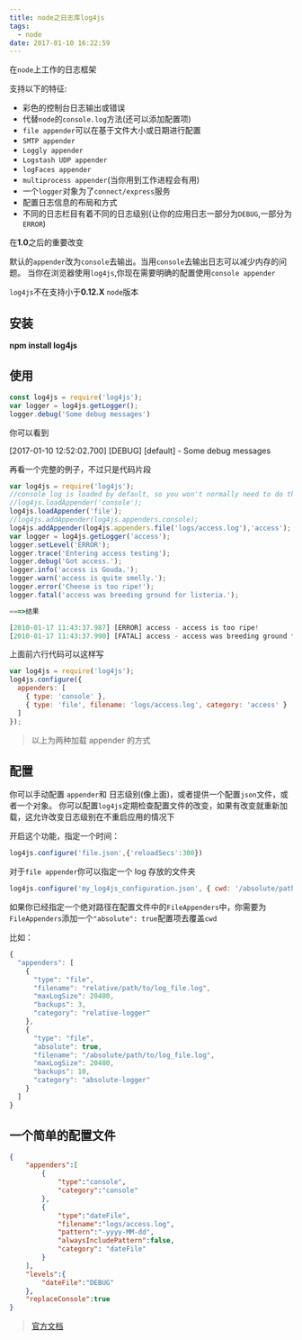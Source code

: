 ```yaml
---
title: node之日志库log4js
tags:
  - node
date: 2017-01-10 16:22:59
---
```



在`node`上工作的日志框架

<!--more-->

支持以下的特征:

* 彩色的控制台日志输出或错误
* 代替`node`的`console.log`方法(还可以添加配置项)
* `file appender`可以在基于文件大小或日期进行配置
* `SMTP appender`
* `Loggly appender`
* `Logstash UDP appender`
* `logFaces appender`
* `multiprocess appender`(当你用到工作进程会有用)
* 一个`logger`对象为了`connect/express`服务
* 配置日志信息的布局和方式
* 不同的日志栏目有着不同的日志级别(让你的应用日志一部分为`DEBUG`,一部分为`ERROR`)

在**1.0**之后的重要改变

默认的`appender`改为`console`去输出。当用`console`去输出日志可以减少内存的问题。
当你在浏览器使用`log4js`,你现在需要明确的配置使用`console appender`

`log4js`不在支持小于**0.12.X** `node`版本

## 安装

**npm install log4js**

## 使用

```js
const log4js = require('log4js');
var logger = log4js.getLogger();
logger.debug('Some debug messages')
```

你可以看到

[2017-01-10 12:52:02.700] [DEBUG] [default] - Some debug messages

再看一个完整的例子，不过只是代码片段

```js
var log4js = require('log4js');
//console log is loaded by default, so you won't normally need to do this
//log4js.loadAppender('console');
log4js.loadAppender('file');
//log4js.addAppender(log4js.appenders.console);
log4js.addAppender(log4js.appenders.file('logs/access.log'),'access');
var logger = log4js.getLogger('access');
logger.setLevel('ERROR');
logger.trace('Entering access testing');
logger.debug('Got access.');
logger.info('access is Gouda.');
logger.warn('access is quite smelly.');
logger.error('Cheese is too ripe!');
logger.fatal('access was breeding ground for listeria.');

===>结果

[2010-01-17 11:43:37.987] [ERROR] access - access is too ripe!
[2010-01-17 11:43:37.990] [FATAL] access - access was breeding ground for listeria.

```

上面前六行代码可以这样写
```js
var log4js = require('log4js');
log4js.configure({
  appenders: [
    { type: 'console' },
    { type: 'file', filename: 'logs/access.log', category: 'access' }
  ]
});
```

>以上为两种加载 appender 的方式

## 配置

你可以手动配置 `appender`和 日志级别(像上面)，或者提供一个配置`json`文件，或者一个对象。
你可以配置`log4js`定期检查配置文件的改变，如果有改变就重新加载，这允许改变日志级别在不重启应用的情况下

开启这个功能，指定一个时间：
```js
log4js.configure('file.json',{'reloadSecs':300})
```

对于`file appender`你可以指定一个 log 存放的文件夹

```js
log4js.configure('my_log4js_configuration.json', { cwd: '/absolute/path/to/log/dir' });
```

如果你已经指定一个绝对路径在配置文件中的`FileAppenders`中，你需要为`FileAppenders`添加一个`"absolute": true`配置项去覆盖`cwd`

比如：
```js
{
  "appenders": [
    {
      "type": "file",
      "filename": "relative/path/to/log_file.log",
      "maxLogSize": 20480,
      "backups": 3,
      "category": "relative-logger"
    },
    {
      "type": "file",
      "absolute": true,
      "filename": "/absolute/path/to/log_file.log",
      "maxLogSize": 20480,
      "backups": 10,
      "category": "absolute-logger"          
    }
  ]
}
```

## 一个简单的配置文件

```json
{
    "appenders":[
        {
            "type":"console",
            "category":"console"
        },
        {
            "type":"dateFile",
            "filename":"logs/access.log",
            "pattern":"-yyyy-MM-dd",
            "alwaysIncludePattern":false,
            "category": "dateFile"
        }
    ],
    "levels":{
        "dateFile":"DEBUG"
    },
    "replaceConsole":true
}
```

>[官方文档](https://github.com/nomiddlename/log4js-node/wiki)